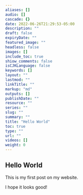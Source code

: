 ```yaml
---
aliases: []
audio: []
cascade: {}
date: 2022-06-26T21:29:53-05:00
description: ""
draft: false
expiryDate: ""
featured_image: ""
headless: false
images: []
include_toc: true
shiow_comments: false
isCJKLanguage: false
keywords: []
layout: ""
lastmod: ""
linkTitle: ""
markup: "md"
outputs: []
publishDate: ""
resource: ""
series: ""
slug: ""
summary: ""
title: "Hello World"
toc: true
type: ""
url: ""
videos: []
weight: 0
---
```


## Hello World

This is my first post on my website.

I hope it looks good!
